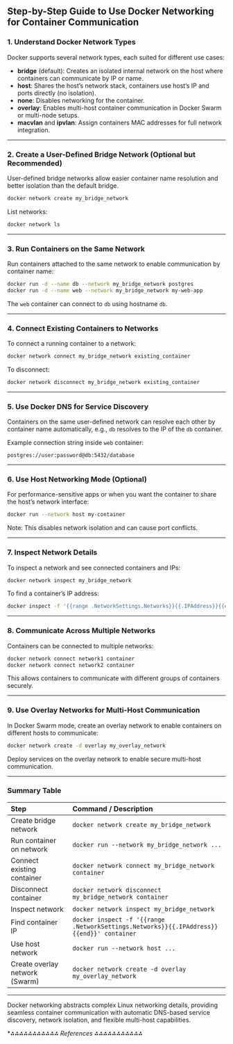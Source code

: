 ## Step-by-Step Guide to Use Docker Networking for Container Communication

### 1. Understand Docker Network Types

Docker supports several network types, each suited for different use cases:

- **bridge** (default): Creates an isolated internal network on the host where containers can communicate by IP or name.
- **host**: Shares the host’s network stack, containers use host’s IP and ports directly (no isolation).
- **none**: Disables networking for the container.
- **overlay**: Enables multi-host container communication in Docker Swarm or multi-node setups.
- **macvlan** and **ipvlan**: Assign containers MAC addresses for full network integration.

---

### 2. Create a User-Defined Bridge Network (Optional but Recommended)

User-defined bridge networks allow easier container name resolution and better isolation than the default bridge.

```bash
docker network create my_bridge_network
```

List networks:

```bash
docker network ls
```


---

### 3. Run Containers on the Same Network

Run containers attached to the same network to enable communication by container name:

```bash
docker run -d --name db --network my_bridge_network postgres
docker run -d --name web --network my_bridge_network my-web-app
```

The `web` container can connect to `db` using hostname `db`.

---

### 4. Connect Existing Containers to Networks

To connect a running container to a network:

```bash
docker network connect my_bridge_network existing_container
```

To disconnect:

```bash
docker network disconnect my_bridge_network existing_container
```


---

### 5. Use Docker DNS for Service Discovery

Containers on the same user-defined network can resolve each other by container name automatically, e.g., `db` resolves to the IP of the `db` container.

Example connection string inside `web` container:

```
postgres://user:password@db:5432/database
```


---

### 6. Use Host Networking Mode (Optional)

For performance-sensitive apps or when you want the container to share the host’s network interface:

```bash
docker run --network host my-container
```

Note: This disables network isolation and can cause port conflicts.

---

### 7. Inspect Network Details

To inspect a network and see connected containers and IPs:

```bash
docker network inspect my_bridge_network
```

To find a container’s IP address:

```bash
docker inspect -f '{{range .NetworkSettings.Networks}}{{.IPAddress}}{{end}}' container_name
```


---

### 8. Communicate Across Multiple Networks

Containers can be connected to multiple networks:

```bash
docker network connect network1 container
docker network connect network2 container
```

This allows containers to communicate with different groups of containers securely.

---

### 9. Use Overlay Networks for Multi-Host Communication

In Docker Swarm mode, create an overlay network to enable containers on different hosts to communicate:

```bash
docker network create -d overlay my_overlay_network
```

Deploy services on the overlay network to enable secure multi-host communication.

---

### Summary Table

| Step | Command / Description |
| :-- | :-- |
| Create bridge network | `docker network create my_bridge_network` |
| Run container on network | `docker run --network my_bridge_network ...` |
| Connect existing container | `docker network connect my_bridge_network container` |
| Disconnect container | `docker network disconnect my_bridge_network container` |
| Inspect network | `docker network inspect my_bridge_network` |
| Find container IP | `docker inspect -f '{{range .NetworkSettings.Networks}}{{.IPAddress}}{{end}}' container` |
| Use host network | `docker run --network host ...` |
| Create overlay network (Swarm) | `docker network create -d overlay my_overlay_network` |


---

Docker networking abstracts complex Linux networking details, providing seamless container communication with automatic DNS-based service discovery, network isolation, and flexible multi-host capabilities.

**⁂⁂⁂⁂⁂⁂⁂⁂⁂⁂⁂ References *⁂⁂⁂⁂⁂⁂⁂⁂⁂⁂⁂**

[^1]: https://spacelift.io/blog/docker-networking

[^2]: https://docs.docker.com/engine/network/

[^3]: https://dev.to/tusharops_29/docker-networking-basics-network-types-examples-5ed7

[^4]: https://www.networkcomputing.com/data-center-networking/docker-networking-fundamentals

[^5]: https://betterstack.com/community/guides/scaling-docker/docker-networks/

[^6]: https://dockerlabs.collabnix.com/networking/A1-network-basics.html

[^7]: https://labs.iximiuz.com/tutorials/container-networking-from-scratch

[^8]: https://www.tigera.io/learn/guides/kubernetes-networking/container-networking/

